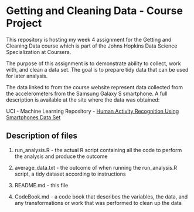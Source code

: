 # Getting and Cleaning Data - Course Project

This repository is hosting my week 4 assignment for the Getting and Cleaning Data course which is part of the Johns Hopkins Data Science Specialization at Coursera.

The purpose of this assignment is to demonstrate ability to collect, work with, and clean a data set. The goal is to prepare tidy data that can be used for later analysis.

The data linked to from the course website represent data collected from the accelerometers from the Samsung Galaxy S smartphone. A full description is available at the site where the data was obtained:

UCI - Machine Learning Repository - 
[Human Activity Recognition Using Smartphones Data Set](http://archive.ics.uci.edu/ml/datasets/Human+Activity+Recognition+Using+Smartphones)



## Description of files

1. run_analysis.R - the actual R script containing all the code to perform the analysis and produce the outcome

1. average_data.txt - the outcome of when running the run_analysis.R script, a tidy dataset according to instructions 

1. README.md - this file

1. CodeBook.md - a code book that describes the variables, the data, and any transformations or work that was performed to clean up the data

